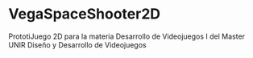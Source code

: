 # VegaSpaceShooter2D
 PrototiJuego 2D para la materia Desarrollo de Videojuegos I del Master UNIR Diseño y Desarrollo de Videojuegos
